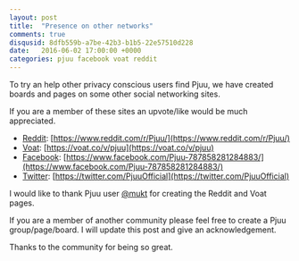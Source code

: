 ```yaml
---
layout: post
title:  "Presence on other networks"
comments: true
disqusid: 8dfb559b-a7be-42b3-b1b5-22e57510d228
date:   2016-06-02 17:00:00 +0000
categories: pjuu facebook voat reddit
---
```

To try an help other privacy conscious users find Pjuu, we have created boards and pages on some other social networking sites.

If you are a member of these sites an upvote/like would be much appreciated.

- [Reddit](https://www.reddit.com): [https://www.reddit.com/r/Pjuu/](https://www.reddit.com/r/Pjuu/)
- [Voat](https://voat.co): [https://voat.co/v/pjuu](https://voat.co/v/pjuu)
- [Facebook](https://www.facebook.com/Pjuu-787858281284883/): [https://www.facebook.com/Pjuu-787858281284883/](https://www.facebook.com/Pjuu-787858281284883/)
- [Twitter](https://twitter.com): [https://twitter.com/PjuuOfficial](https://twitter.com/PjuuOfficial)

I would like to thank Pjuu user [@mukt](https://pjuu.com/mukt) for creating the Reddit and Voat pages.

If you are a member of another community please feel free to create a Pjuu group/page/board. I will update this post and give an acknowledgement.

Thanks to the community for being so great.
